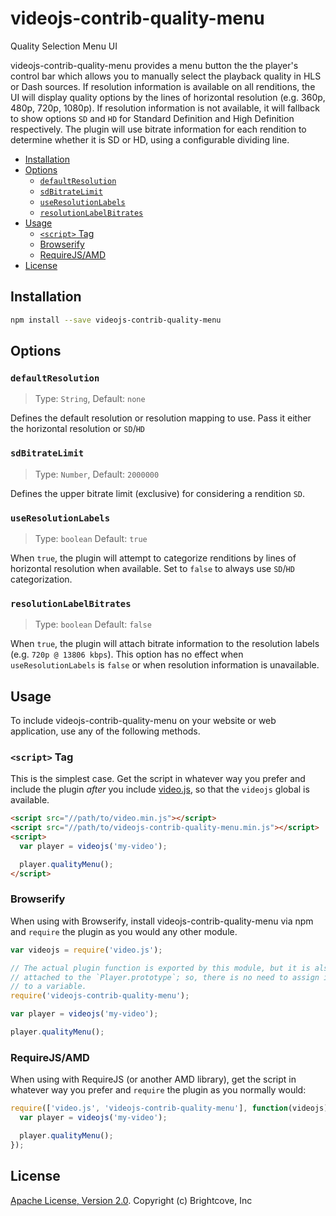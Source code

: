 # videojs-contrib-quality-menu

Quality Selection Menu UI

videojs-contrib-quality-menu provides a menu button the the player's control bar which allows you to manually select the playback quality in HLS or Dash sources. If resolution information is available on all renditions, the UI will display quality options by the lines of horizontal resolution (e.g. 360p, 480p, 720p, 1080p). If resolution information is not available, it will fallback to show options `SD` and `HD` for Standard Definition and High Definition respectively. The plugin will use bitrate information for each rendition to determine whether it is SD or HD, using a configurable dividing line.

<!-- START doctoc generated TOC please keep comment here to allow auto update -->
<!-- DON'T EDIT THIS SECTION, INSTEAD RE-RUN doctoc TO UPDATE -->


- [Installation](#installation)
- [Options](#options)
  - [`defaultResolution`](#defaultresolution)
  - [`sdBitrateLimit`](#sdbitratelimit)
  - [`useResolutionLabels`](#useresolutionlabels)
  - [`resolutionLabelBitrates`](#resolutionlabelbitrates)
- [Usage](#usage)
  - [`<script>` Tag](#script-tag)
  - [Browserify](#browserify)
  - [RequireJS/AMD](#requirejsamd)
- [License](#license)

<!-- END doctoc generated TOC please keep comment here to allow auto update -->
## Installation

```sh
npm install --save videojs-contrib-quality-menu
```

## Options

### `defaultResolution`
> Type: `String`, Default: `none`

Defines the default resolution or resolution mapping to use. Pass it either the horizontal resolution or `SD`/`HD`

### `sdBitrateLimit`

> Type: `Number`, Default: `2000000`

Defines the upper bitrate limit (exclusive) for considering a rendition `SD`.

### `useResolutionLabels`

> Type: `boolean` Default: `true`

When `true`, the plugin will attempt to categorize renditions by lines of horizontal resolution when available. Set to `false` to always use `SD`/`HD` categorization.

### `resolutionLabelBitrates`

> Type: `boolean` Default: `false`

When `true`, the plugin will attach bitrate information to the resolution labels (e.g. `720p @ 13806 kbps`). This option has no effect when `useResolutionLabels` is `false` or when resolution information is unavailable.

## Usage

To include videojs-contrib-quality-menu on your website or web application, use any of the following methods.

### `<script>` Tag

This is the simplest case. Get the script in whatever way you prefer and include the plugin _after_ you include [video.js][videojs], so that the `videojs` global is available.

```html
<script src="//path/to/video.min.js"></script>
<script src="//path/to/videojs-contrib-quality-menu.min.js"></script>
<script>
  var player = videojs('my-video');

  player.qualityMenu();
</script>
```

### Browserify

When using with Browserify, install videojs-contrib-quality-menu via npm and `require` the plugin as you would any other module.

```js
var videojs = require('video.js');

// The actual plugin function is exported by this module, but it is also
// attached to the `Player.prototype`; so, there is no need to assign it
// to a variable.
require('videojs-contrib-quality-menu');

var player = videojs('my-video');

player.qualityMenu();
```

### RequireJS/AMD

When using with RequireJS (or another AMD library), get the script in whatever way you prefer and `require` the plugin as you normally would:

```js
require(['video.js', 'videojs-contrib-quality-menu'], function(videojs) {
  var player = videojs('my-video');

  player.qualityMenu();
});
```

## License

[Apache License, Version 2.0](https://www.apache.org/licenses/LICENSE-2.0). Copyright (c) Brightcove, Inc


[videojs]: http://videojs.com/
